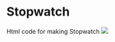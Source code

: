 # Stopwatch
Html code for making Stopwatch
<img src= "https://github.com/Sidharthzidzid/Stopwatch/assets/122723720/b6a1c4d2-175b-44cf-a74b-eba4b7886ff1">

